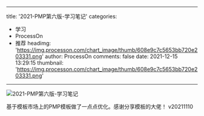 
---
title: '2021-PMP第六版-学习笔记'
categories: 
 - 学习
 - ProcessOn
 - 推荐
headimg: 'https://img.processon.com/chart_image/thumb/608e9c7c5653bb720e203331.png'
author: ProcessOn
comments: false
date: 2021-12-15 13:29:15
thumbnail: 'https://img.processon.com/chart_image/thumb/608e9c7c5653bb720e203331.png'
---

<div>   
<img class="thumb" alt="2021-PMP第六版-学习笔记" src="https://img.processon.com/chart_image/thumb/608e9c7c5653bb720e203331.png" referrerpolicy="no-referrer">
<p>基于模板市场上的PMP模板做了一点点优化。感谢分享模板的大佬！
v20211110</p>  
</div>
            